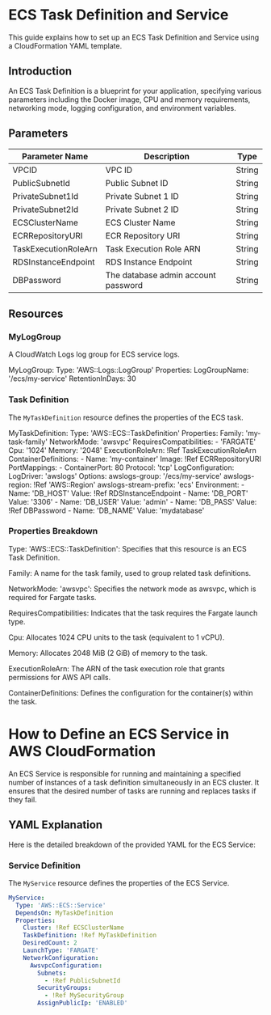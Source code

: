 # ECS Task Definition and Service

This guide explains how to set up an ECS Task Definition and Service using a CloudFormation YAML template.

## Introduction

An ECS Task Definition is a blueprint for your application, specifying various parameters including the Docker image, CPU and memory requirements, networking mode, logging configuration, and environment variables.


## Parameters

| Parameter Name           | Description                       | Type    |
|--------------------------|-----------------------------------|---------|
| VPCID                    | VPC ID                            | String  |
| PublicSubnetId           | Public Subnet ID                  | String  |
| PrivateSubnet1Id         | Private Subnet 1 ID               | String  |
| PrivateSubnet2Id         | Private Subnet 2 ID               | String  |
| ECSClusterName           | ECS Cluster Name                  | String  |
| ECRRepositoryURI         | ECR Repository URI                | String  |
| TaskExecutionRoleArn     | Task Execution Role ARN           | String  |
| RDSInstanceEndpoint      | RDS Instance Endpoint             | String  |
| DBPassword               | The database admin account password | String  |

## Resources

### MyLogGroup
A CloudWatch Logs log group for ECS service logs.

MyLogGroup:
  Type: 'AWS::Logs::LogGroup'
  Properties:
    LogGroupName: '/ecs/my-service'
    RetentionInDays: 30

### Task Definition

The `MyTaskDefinition` resource defines the properties of the ECS task.

MyTaskDefinition:
  Type: 'AWS::ECS::TaskDefinition'
  Properties:
    Family: 'my-task-family'
    NetworkMode: 'awsvpc'
    RequiresCompatibilities:
      - 'FARGATE'
    Cpu: '1024'
    Memory: '2048'
    ExecutionRoleArn: !Ref TaskExecutionRoleArn
    ContainerDefinitions:
      - Name: 'my-container'
        Image: !Ref ECRRepositoryURI
        PortMappings:
          - ContainerPort: 80
            Protocol: 'tcp'
        LogConfiguration:
          LogDriver: 'awslogs'
          Options:
            awslogs-group: '/ecs/my-service'
            awslogs-region: !Ref 'AWS::Region'
            awslogs-stream-prefix: 'ecs'
        Environment:
          - Name: 'DB_HOST'
            Value: !Ref RDSInstanceEndpoint
          - Name: 'DB_PORT'
            Value: '3306'
          - Name: 'DB_USER'
            Value: 'admin'
          - Name: 'DB_PASS'
            Value: !Ref DBPassword
          - Name: 'DB_NAME'
            Value: 'mydatabase'

### Properties Breakdown

Type: 'AWS::ECS::TaskDefinition': Specifies that this resource is an ECS Task Definition.

Family: A name for the task family, used to group related task definitions.

NetworkMode: 'awsvpc': Specifies the network mode as awsvpc, which is required for Fargate tasks.

RequiresCompatibilities: Indicates that the task requires the Fargate launch type.

Cpu: Allocates 1024 CPU units to the task (equivalent to 1 vCPU).

Memory: Allocates 2048 MiB (2 GiB) of memory to the task.

ExecutionRoleArn: The ARN of the task execution role that grants permissions for AWS API calls.

ContainerDefinitions: Defines the configuration for the container(s) within the task.

# How to Define an ECS Service in AWS CloudFormation

An ECS Service is responsible for running and maintaining a specified number of instances of a task definition simultaneously in an ECS cluster. It ensures that the desired number of tasks are running and replaces tasks if they fail.

## YAML Explanation

Here is the detailed breakdown of the provided YAML for the ECS Service:

### Service Definition

The `MyService` resource defines the properties of the ECS Service.

```yaml
MyService:
  Type: 'AWS::ECS::Service'
  DependsOn: MyTaskDefinition
  Properties:
    Cluster: !Ref ECSClusterName
    TaskDefinition: !Ref MyTaskDefinition
    DesiredCount: 2
    LaunchType: 'FARGATE'
    NetworkConfiguration:
      AwsvpcConfiguration:
        Subnets:
          - !Ref PublicSubnetId
        SecurityGroups:
          - !Ref MySecurityGroup
        AssignPublicIp: 'ENABLED'
